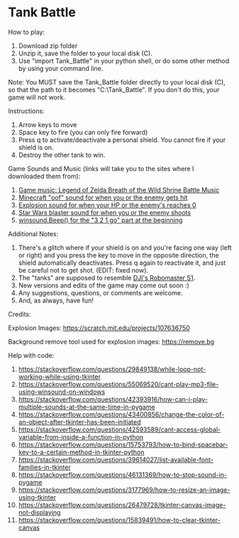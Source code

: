 # Tank Battle

How to play:
1. Download zip folder
2. Unzip it, save the folder to your local disk (C).
3. Use "import Tank_Battle" in your python shell, or do some other method by using your command line.

Note: You MUST save the Tank_Battle folder directly to your local disk (C), so that the path to it becomes "C:\Tank_Battle". If you don't do this, your game will not work.

Instructions:
1. Arrow keys to move
2. Space key to fire (you can only fire forward)
3. Press q to activate/deactivate a personal shield. You cannot fire if your shield is on.
4. Destroy the other tank to win.

Game Sounds and Music (links will take you to the sites where I downloaded them from):
1. [Game music: Legend of Zelda Breath of the Wild Shrine Battle Music](https://downloads.khinsider.com/game-soundtracks/album/legend-of-zelda-the-breath-of-the-wild-original-soundtrack/1-09.%2520Battle%2520%2528Shrine%2529-%2520Original%2520Soundtrack%2520Ver..mp3)
2. [Minecraft "oof" sound for when you or the enemy gets hit](https://orangefreesounds.com/minecraft-death-sound/)
3. [Explosion sound for when your HP or the enemy's reaches 0](https://www.zapsplat.com/music/double-large-explosions-with-some-very-light-distortion/)
4. [Star Wars blaster sound for when you or the enemy shoots](https://soundbible.com/470-Laser-Blaster.html)
5. [winsound.Beep() for the "3 2 1 go" part at the beginning](https://docs.python.org/3/library/winsound.html)

Additional Notes:
1. There's a glitch where if your shield is on and you're facing one way (left or right) and you press the key to move in the opposite direction, the shield automatically deactivates. Press q again to reactivate it, and just be careful not to get shot. (EDIT: fixed now).
2. The "tanks" are supposed to resemble [DJI's Robomaster S1](https://www.dji.com/robomaster-s1).
3. New versions and edits of the game may come out soon :)
4. Any suggestions, questions, or comments are welcome.
5. And, as always, have fun!

Credits:

Explosion Images: https://scratch.mit.edu/projects/107636750

Background remove tool used for explosion images: https://remove.bg

Help with code:
1. https://stackoverflow.com/questions/29849138/while-loop-not-working-while-using-tkinter
2. https://stackoverflow.com/questions/55069520/cant-play-mp3-file-using-winsound-on-windows
3. https://stackoverflow.com/questions/42393916/how-can-i-play-multiple-sounds-at-the-same-time-in-pygame
4. https://stackoverflow.com/questions/43400856/change-the-color-of-an-object-after-tkinter-has-been-initiated
5. https://stackoverflow.com/questions/42593589/cant-access-global-variable-from-inside-a-function-in-python
6. https://stackoverflow.com/questions/15753793/how-to-bind-spacebar-key-to-a-certain-method-in-tkinter-python
7. https://stackoverflow.com/questions/39614027/list-available-font-families-in-tkinter
8. https://stackoverflow.com/questions/46131369/how-to-stop-sound-in-pygame
9. https://stackoverflow.com/questions/3177969/how-to-resize-an-image-using-tkinter
10. https://stackoverflow.com/questions/26479728/tkinter-canvas-image-not-displaying
11. https://stackoverflow.com/questions/15839491/how-to-clear-tkinter-canvas
